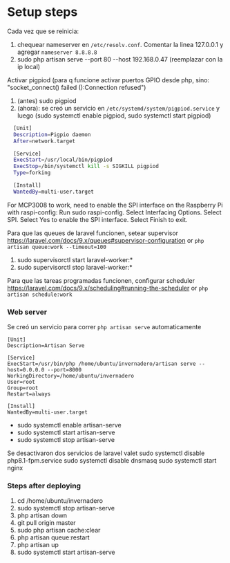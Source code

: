 # Setup steps

Cada vez que se reinicia:

1. chequear nameserver en `/etc/resolv.conf`. Comentar la linea 127.0.0.1 y agregar `nameserver 8.8.8.8`
1. sudo php artisan serve --port 80 --host 192.168.0.47 (reemplazar con la ip local)

Activar pigpiod (para q funcione activar puertos GPIO desde php, sino: "socket_connect() failed ():Connection refused")

1. (antes) sudo pigpiod
1. (ahora): se creó un servicio en `/etc/systemd/system/pigpiod.service` y luego (sudo systemctl enable pigpiod, sudo systemctl start pigpiod)

```bash
  [Unit]
  Description=Pigpio daemon
  After=network.target

  [Service]
  ExecStart=/usr/local/bin/pigpiod
  ExecStop=/bin/systemctl kill -s SIGKILL pigpiod
  Type=forking

  [Install]
  WantedBy=multi-user.target
```

For MCP3008 to work, need to enable the SPI interface on the Raspberry Pi with raspi-config:
Run sudo raspi-config.
Select Interfacing Options.
Select SPI.
Select Yes to enable the SPI interface.
Select Finish to exit.

Para que las queues de laravel funcionen, setear supervisor https://laravel.com/docs/9.x/queues#supervisor-configuration or `php artisan queue:work --timeout=100`

1. sudo supervisorctl start laravel-worker:\*
1. sudo supervisorctl stop laravel-worker:\*

Para que las tareas programadas funcionen, configurar scheduler https://laravel.com/docs/9.x/scheduling#running-the-scheduler or `php artisan schedule:work`

### Web server

Se creó un servicio para correr `php artisan serve` automaticamente

```
[Unit]
Description=Artisan Serve

[Service]
ExecStart=/usr/bin/php /home/ubuntu/invernadero/artisan serve --host=0.0.0.0 --port=8000
WorkingDirectory=/home/ubuntu/invernadero
User=root
Group=root
Restart=always

[Install]
WantedBy=multi-user.target
```

-   sudo systemctl enable artisan-serve
-   sudo systemctl start artisan-serve
-   sudo systemctl stop artisan-serve

Se desactivaron dos servicios de laravel valet
sudo systemctl disable php8.1-fpm.service
sudo systemctl disable dnsmasq
sudo systemctl start nginx

### Steps after deploying

1. cd /home/ubuntu/invernadero
1. sudo systemctl stop artisan-serve
1. php artisan down
1. git pull origin master
1. sudo php artisan cache:clear
1. php artisan queue:restart
1. php artisan up
1. sudo systemctl start artisan-serve

